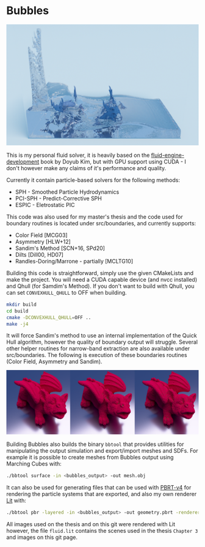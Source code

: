 # Bubbles

![Alt text](/images/fluid.png)

This is my personal fluid solver, it is heavily based on the [fluid-engine-development](https://fluidenginedevelopment.org/) book by Doyub Kim, but with GPU support using CUDA - I don't however make any claims of it's performance and quality.

Currently it contain particle-based solvers for the following methods:
* SPH - Smoothed Particle Hydrodynamics
* PCI-SPH - Predict-Corrective SPH
* ESPIC - Eletrostatic PIC

This code was also used for my master's thesis and the code used for boundary routines is located under src/boundaries, and currently supports:
* Color Field [MCG03]
* Asymmetry [HLW+12]
* Sandim's Method [SCN+16, SPd20]
* Dilts [Dill00, HD07]
* Randles-Doring/Marrone - partially [MCLTG10]

Building this code is straightforward, simply use the given CMakeLists and make the project. You will need a CUDA capable device (and nvcc installed) and Qhull (for Samdim's Method). If you don't want to build with Qhull, you can set `CONVEXHULL_QHULL` to OFF when building.
```bash
mkdir build
cd build
cmake -DCONVEXHULL_QHULL=OFF ..
make -j4
```
It will force Sandim's method to use an internal implementation of the Quick Hull algorithm, however the quality of boundary output will struggle. Several other helper routines for narrow-band extraction are also available under src/boundaries. The following is execution of these boundaries routines (Color Field, Asymmetry and Sandim).

![Alt text](images/comps.png)

Building Bubbles also builds the binary `bbtool` that provides utilities for manipulating the output simulation and export/import meshes and SDFs. For example it is possible to create meshes from Bubbles output using Marching Cubes with:
```bash
./bbtool surface -in <bubbles_output> -out mesh.obj
```
It can also be used for generating files that can be used with [PBRT-v4](https://github.com/mmp/pbrt-v4) for rendering the particle systems that are exported, and also my own renderer [Lit](https://github.com/felpzOliveira/Lit) with:
```bash
./bbtool pbr -layered -in <bubbles_output> -out geometry.pbrt -renderer pbrt
```

All images used on the thesis and on this git were rendered with Lit however, the file `fluid.lit` contains the scenes used in the thesis `Chapter 3` and images on this git page.
